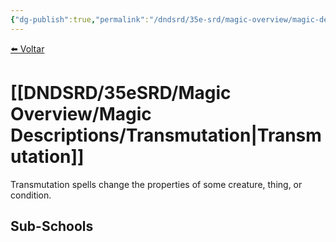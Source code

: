 ```yaml
---
{"dg-publish":true,"permalink":"/dndsrd/35e-srd/magic-overview/magic-descriptions/transmutation/"}
---
```


 
<a href="javascript:history.back()">⬅️ Voltar</a>
# [[DNDSRD/35eSRD/Magic Overview/Magic Descriptions/Transmutation\|Transmutation]]
Transmutation spells change the properties of some creature, thing, or condition.

## Sub-Schools
